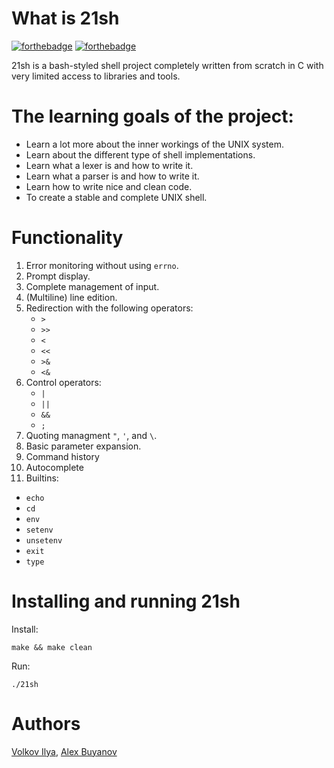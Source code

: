 # What is 21sh
[![forthebadge](https://forthebadge.com/images/badges/made-with-c.svg)](https://forthebadge.com)
[![forthebadge](http://forthebadge.com/images/badges/built-with-love.svg)](http://forthebadge.com)

21sh is a bash-styled shell project completely written from scratch in C with very limited access to libraries and tools.

# The learning goals of the project:
- Learn a lot more about the inner workings of the UNIX system.
- Learn about the different type of shell implementations.
- Learn what a lexer is and how to write it.
- Learn what a parser is and how to write it.
- Learn how to write nice and clean code.
- To create a stable and complete UNIX shell.

# Functionality
1. Error monitoring without using `errno`.
2. Prompt display.
3. Complete management of input.
4. (Multiline) line edition.
5. Redirection with the following operators:
   * `>`
   * `>>`
   * `<`
   * `<<`
   * `>&`
   * `<&`
7. Control operators:
   * `|`
   * `||`
   * `&&`
   * `;`
8. Quoting managment `"`, `'`, and `\`.
9. Basic parameter expansion.
10. Command history
11. Autocomplete
12. Builtins:
   *  `echo`
   *  `cd`
   *  `env`
   *  `setenv`
   *  `unsetenv`
   *  `exit`
   * `type`
# Installing and running 21sh
Install:
```
make && make clean
```

Run:
```
./21sh
```
# Authors
[Volkov Ilya](https://github.com/volkov7),
[Alex Buyanov](https://github.com/SoliddSnake)
